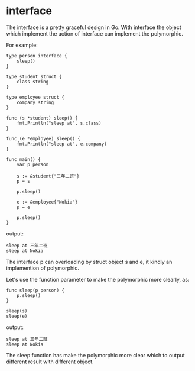 # interface

The interface is a pretty graceful design in Go. With interface the object which implement the action of interface can implement the polymorphic.

For example:
```
type person interface {
	sleep()
}

type student struct {
	class string
}

type employee struct {
	company string
}

func (s *student) sleep() {
	fmt.Println("sleep at", s.class)
}

func (e *employee) sleep() {
	fmt.Println("sleep at", e.company)
}

func main() {
    var p person

    s := &student{"三年二班"}
    p = s

    p.sleep()

    e := &employee{"Nokia"}
    p = e

    p.sleep()
}
```

output:
```
sleep at 三年二班
sleep at Nokia
```

The interface p can overloading by struct object s and e, it kindly an implemention of polymorphic.

Let's use the function parameter to make the polymorphic more clearly, as:
```
func sleep(p person) {
	p.sleep()
}

sleep(s)
sleep(e)
```

output:
```
sleep at 三年二班
sleep at Nokia
```

The sleep function has make the polymorphic more clear which to output different result with different object.
